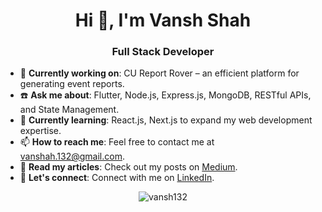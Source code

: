 <h1 align="center">Hi 👋, I'm Vansh Shah</h1>
<h3 align="center">Full Stack Developer</h3>

- 🔭 **Currently working on**: CU Report Rover – an efficient platform for generating event reports.
- ☎️ **Ask me about**: Flutter, Node.js, Express.js, MongoDB, RESTful APIs, and State Management.
- 🌱 **Currently learning**: React.js, Next.js to expand my web development expertise.
- 📫 **How to reach me**: Feel free to contact me at [vanshah.132@gmail.com](mailto:vanshah.132@gmail.com).
- 📝 **Read my articles**: Check out my posts on [Medium](https://medium.com/@shah.vansh132).
- 🤝 **Let's connect**: Connect with me on [LinkedIn](https://www.linkedin.com/in/vanshah/).


<center> <p><img align="center" src="https://github-readme-streak-stats.herokuapp.com/?user=vansh132&" alt="vansh132" /></p> </center>
